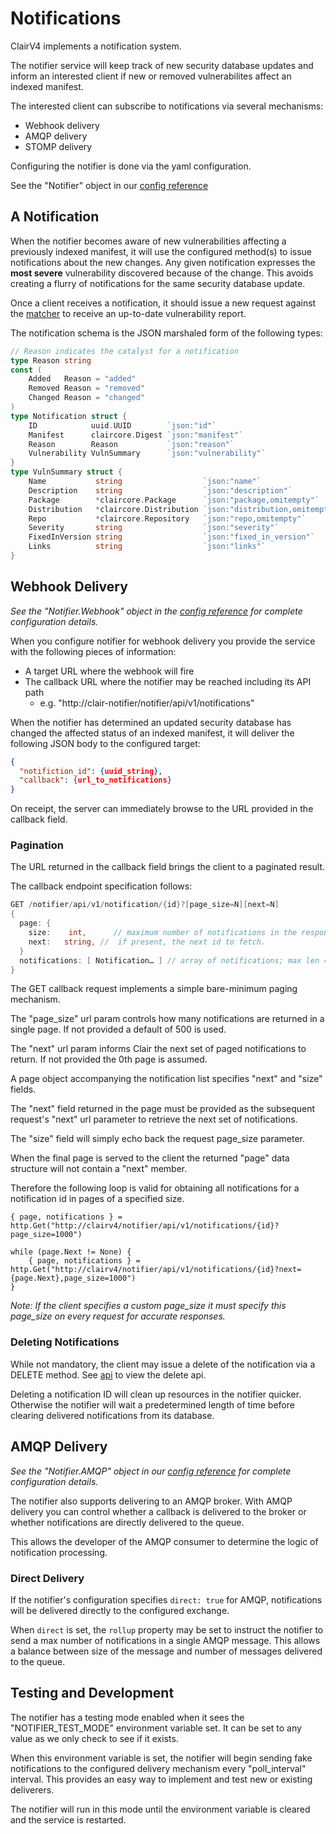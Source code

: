 # Notifications

ClairV4 implements a notification system.

The notifier service will keep track of new security database updates and inform an interested client if new or removed vulnerabilites affect an indexed manifest.

The interested client can subscribe to notifications via several mechanisms:
* Webhook delivery
* AMQP delivery
* STOMP delivery

Configuring the notifier is done via the yaml configuration. 

See the "Notifier" object in our [config reference](../reference/config.md)

## A Notification

When the notifier becomes aware of new vulnerabilities affecting a previously indexed manifest, it will use the configured method(s) to issue notifications about the new changes. Any given notification expresses the **most severe** vulnerability discovered because of the change. This avoids creating a flurry of notifications for the same security database update. 

Once a client receives a notification, it should issue a new request against the [matcher](../reference/matcher.md) to receive an up-to-date vulnerability report.

The notification schema is the JSON marshaled form of the following types:

```go
// Reason indicates the catalyst for a notification
type Reason string
const (
	Added   Reason = "added"
	Removed Reason = "removed"
	Changed Reason = "changed"
)
type Notification struct {
	ID            uuid.UUID        `json:"id"`
	Manifest      claircore.Digest `json:"manifest"`
	Reason        Reason           `json:"reason"`
	Vulnerability VulnSummary      `json:"vulnerability"`
}
type VulnSummary struct {
	Name           string                  `json:"name"`
	Description    string                  `json:"description"`
	Package        *claircore.Package      `json:"package,omitempty"`
	Distribution   *claircore.Distribution `json:"distribution,omitempty"`
	Repo           *claircore.Repository   `json:"repo,omitempty"`
	Severity       string                  `json:"severity"`
	FixedInVersion string                  `json:"fixed_in_version"`
	Links          string                  `json:"links"`
}
```

## Webhook Delivery
*See the "Notifier.Webhook" object in the [config reference](../reference/config.md) for complete configuration details.*

When you configure notifier for webhook delivery you provide the service with the following pieces of information:
* A target URL where the webhook will fire
* The callback URL where the notifier may be reached including its API path
    * e.g. "http://clair-notifier/notifier/api/v1/notifications"

When the notifier has determined an updated security database has changed the affected status of an indexed manifest, it will deliver the following JSON body to the configured target:
```json
{
  "notifiction_id": {uuid_string},
  "callback": {url_to_notifications}
}
```

On receipt, the server can immediately browse to the URL provided in the callback field.

### Pagination

The URL returned in the callback field brings the client to a paginated result.

The callback endpoint specification follows:

```go
GET /notifier/api/v1/notification/{id}?[page_size=N][next=N]
{
  page: {
    size:    int,      // maximum number of notifications in the response 
    next:   string, //  if present, the next id to fetch.
  }
  notifications: [ Notification… ] // array of notifications; max len == page.size
}
```
The GET callback request implements a simple bare-minimum paging mechanism.

The "page_size" url param controls how many notifications are returned in a single page. 
If not provided a default of 500 is used.

The "next" url param informs Clair the next set of paged notifications to return. If not provided the 0th page is assumed.

A page object accompanying the notification list specifies "next" and "size" fields.

The "next" field returned in the page must be provided as the subsequent request's "next" url parameter to retrieve the next set of notifications.

The "size" field will simply echo back the request page_size parameter.

When the final page is served to the client the returned "page" data structure will not contain a "next" member.

Therefore the following loop is valid for obtaining all notifications for a notification id in pages of a specified size.

```
{ page, notifications } = http.Get("http://clairv4/notifier/api/v1/notifications/{id}?page_size=1000")

while (page.Next != None) {
    { page, notifications } = http.Get("http://clairv4/notifier/api/v1/notifications/{id}?next={page.Next},page_size=1000")
}
```

*Note: If the client specifies a custom page_size it must specify this page_size on every request for accurate responses.*

### Deleting Notifications

While not mandatory, the client may issue a delete of the notification via a DELETE method. See [api](../howto/api.md) to view the delete api.

Deleting a notification ID will clean up resources in the notifier quicker. Otherwise the notifier will wait a predetermined length of time before clearing delivered notifications from its database.

## AMQP Delivery
*See the "Notifier.AMQP" object in our [config reference](../reference/config.md) for complete configuration details.*

The notifier also supports delivering to an AMQP broker. With AMQP delivery you can control whether a callback is delivered to the broker or whether notifications are directly delivered to the queue.

This allows the developer of the AMQP consumer to determine the logic of notification processing.

### Direct Delivery

If the notifier's configuration specifies `direct: true` for AMQP, notifications will be delivered directly to the configured exchange.

When `direct` is set, the `rollup` property may be set to instruct the notifier to send a max number of notifications in a single AMQP message. This allows a balance between size of the message and number of messages delivered to the queue.

## Testing and Development

The notifier has a testing mode enabled when it sees the "NOTIFIER_TEST_MODE" environment variable set. It can be set to any value as we only check to see if it exists.

When this environment variable is set, the notifier will begin sending fake notifications to the configured delivery mechanism every "poll_interval" interval. This provides an easy way to implement and test new or existing deliverers.

The notifier will run in this mode until the environment variable is cleared and the service is restarted.
